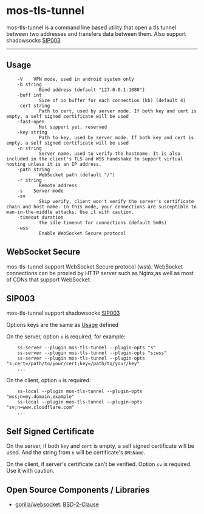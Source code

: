 # mos-tls-tunnel

mos-tls-tunnel is a command line based utility that open a tls tunnel between two addresses and transfers data between them. Also support shadowsocks [SIP003](https://shadowsocks.org/en/spec/Plugin.html)

---

## Usage

        -V    VPN mode, used in android system only
        -b string
                Bind address (default "127.0.0.1:1080")
        -buff int
                Size of io buffer for each connection (kb) (default 4)
        -cert string
                Path to cert, used by server mode. If both key and cert is empty, a self signed certificate will be used
        -fast-open
                Not support yet, reserved
        -key string
                Path to key, used by server mode. If both key and cert is empty, a self signed certificate will be used
        -n string
                Server name, used to verify the hostname. It is also included in the client's TLS and WSS handshake to support virtual hosting unless it is an IP address.
        -path string
                WebSocket path (default "/")
        -r string
                Remote address
        -s    Server mode
        -sv
                Skip verify, client won't verify the server's certificate chain and host name. In this mode, your connections are susceptible to man-in-the-middle attacks. Use it with caution.
        -timeout duration
                the idle timeout for connections (default 5m0s)
        -wss
                Enable WebSocket Secure protocol

## WebSocket Secure

mos-tls-tunnel support WebSocket Secure protocol (wss). WebSocket connections can be proxied by HTTP server such as Nginx,as well as most of CDNs that support WebSocket.

## SIP003

mos-tls-tunnel support shadowsocks [SIP003](https://shadowsocks.org/en/spec/Plugin.html)

Options keys are the same as [Usage](#usage) defined

On the server, option `s` is required, for example:

        ss-server --plugin mos-tls-tunnel --plugin-opts "s"
        ss-server --plugin mos-tls-tunnel --plugin-opts "s;wss"
        ss-server --plugin mos-tls-tunnel --plugin-opts "s;cert=/path/to/your/cert;key=/path/to/your/key"
        ...

On the client, option `n` is required:

        ss-local --plugin mos-tls-tunnel --plugin-opts "wss;n=my.domain.example"
        ss-local --plugin mos-tls-tunnel --plugin-opts "sv;n=www.cloudflare.com"
        ...

## Self Signed Certificate

On the server, if both `key` and `cert` is empty, a self signed certificate will be used. And the string from `n` will be certificate's `DNSName`. 

On the client, if server's certificate can't be verified. Option `sv` is required. Use it with caution.

## Open Source Components / Libraries

* [gorilla/websocket](https://github.com/gorilla/websocket): [BSD-2-Clause](https://github.com/gorilla/websocket/blob/master/LICENSE)